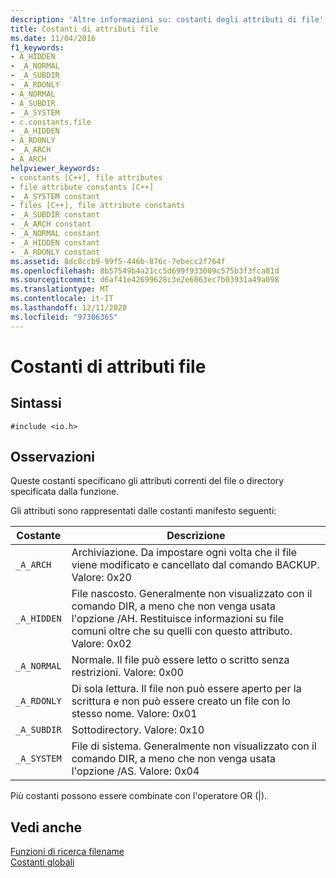 ```yaml
---
description: 'Altre informazioni su: costanti degli attributi di file'
title: Costanti di attributi file
ms.date: 11/04/2016
f1_keywords:
- A_HIDDEN
- _A_NORMAL
- _A_SUBDIR
- _A_RDONLY
- A_NORMAL
- A_SUBDIR
- _A_SYSTEM
- c.constants.file
- _A_HIDDEN
- A_RDONLY
- _A_ARCH
- A_ARCH
helpviewer_keywords:
- constants [C++], file attributes
- file attribute constants [C++]
- _A_SYSTEM constant
- files [C++], file attribute constants
- _A_SUBDIR constant
- _A_ARCH constant
- _A_NORMAL constant
- _A_HIDDEN constant
- _A_RDONLY constant
ms.assetid: 8dc8ccb9-99f5-446b-876c-7ebecc2f764f
ms.openlocfilehash: 8b57549b4a21cc5d699f933009c575b3f3fca81d
ms.sourcegitcommit: d6af41e42699628c3e2e6063ec7b03931a49a098
ms.translationtype: MT
ms.contentlocale: it-IT
ms.lasthandoff: 12/11/2020
ms.locfileid: "97306365"
---
```

# <a name="file-attribute-constants"></a>Costanti di attributi file

## <a name="syntax"></a>Sintassi

```
#include <io.h>
```

## <a name="remarks"></a>Osservazioni

Queste costanti specificano gli attributi correnti del file o directory specificata dalla funzione.

Gli attributi sono rappresentati dalle costanti manifesto seguenti:

|Costante|Descrizione|
|-|-|
|`_A_ARCH`| Archiviazione. Da impostare ogni volta che il file viene modificato e cancellato dal comando BACKUP. Valore: 0x20|
|`_A_HIDDEN`| File nascosto. Generalmente non visualizzato con il comando DIR, a meno che non venga usata l'opzione /AH. Restituisce informazioni su file comuni oltre che su quelli con questo attributo. Valore: 0x02|
|`_A_NORMAL`| Normale. Il file può essere letto o scritto senza restrizioni. Valore: 0x00|
|`_A_RDONLY`| Di sola lettura. Il file non può essere aperto per la scrittura e non può essere creato un file con lo stesso nome. Valore: 0x01|
|`_A_SUBDIR`| Sottodirectory. Valore: 0x10|
|`_A_SYSTEM`| File di sistema. Generalmente non visualizzato con il comando DIR, a meno che non venga usata l'opzione /AS. Valore: 0x04|

Più costanti possono essere combinate con l'operatore OR (&#124;).

## <a name="see-also"></a>Vedi anche

[Funzioni di ricerca filename](../c-runtime-library/filename-search-functions.md)<br/>
[Costanti globali](../c-runtime-library/global-constants.md)
